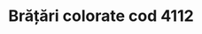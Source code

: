 ---
layout: post
title: "Brățări colorate cod 4112"
description: "Brățări colorate cod 4112"
img: "/assets/img/bratari-colorate-4112.jpg"
colors: "diverse"
price: "10 Ron/buc"
vertical: true
---